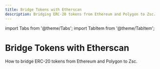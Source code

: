 ```yaml
---
title: Bridge Tokens with Etherscan
description: Bridging ERC-20 tokens from Ethereum and Polygon to Zsc.
---
```


import Tabs from '@theme/Tabs';
import TabItem from '@theme/TabItem';

# Bridge Tokens with Etherscan

How to bridge ERC-20 tokens from Ethereum and Polygon to Zsc.

